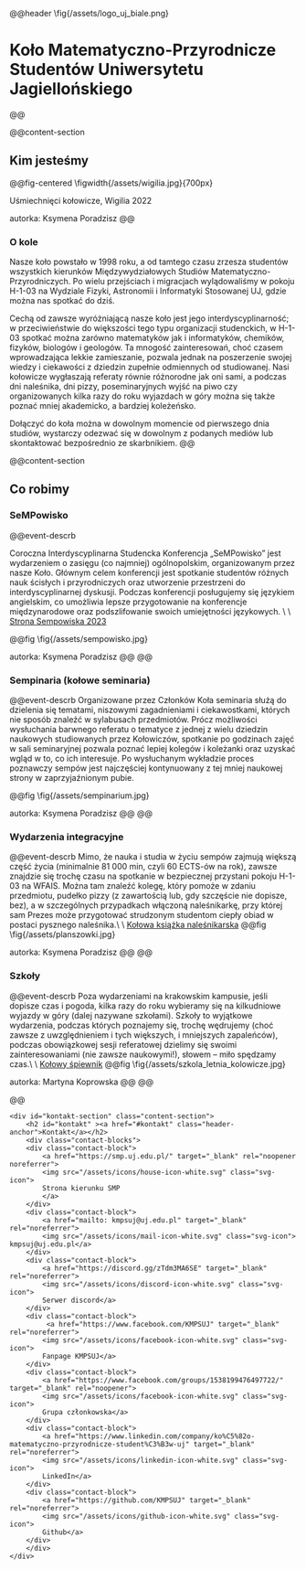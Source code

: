 @@header
    <!-- <img src="/assets/logo_uj_biale.png" /> -->
\fig{/assets/logo_uj_biale.png}
# Koło Matematyczno-Przyrodnicze Studentów Uniwersytetu Jagiellońskiego
@@

@@content-section
<!-- <div id="about-section" class="content-section"> -->
## Kim jesteśmy

@@fig-centered
\figwidth{/assets/wigilia.jpg}{700px}

Uśmiechnięci kołowicze, Wigilia 2022

autorka: Ksymena Poradzisz
@@


### O kole

Nasze koło powstało w 1998 roku,
a od tamtego czasu zrzesza studentów wszystkich kierunków Międzywydziałowych Studiów Matematyczno-Przyrodniczych.
Po wielu przejściach i migracjach wylądowaliśmy w pokoju H-1-03 na Wydziale Fizyki,
Astronomii i Informatyki Stosowanej UJ, gdzie można nas spotkać do dziś.

Cechą od zawsze wyróżniającą nasze koło jest jego interdyscyplinarność; w przeciwieństwie do większości tego typu organizacji studenckich,
w H-1-03 spotkać można zarówno matematyków jak i informatyków, chemików, fizyków, biologów i geologów.
Ta mnogość zainteresowań, choć czasem wprowadzająca lekkie zamieszanie,
pozwala jednak na poszerzenie swojej wiedzy i ciekawości z dziedzin zupełnie odmiennych od studiowanej.
Nasi kołowicze wygłaszają referaty równie różnorodne jak oni sami, a podczas dni naleśnika, dni pizzy,
poseminaryjnych wyjść na piwo czy organizowanych kilka razy do roku wyjazdach w góry można się także poznać mniej akademicko,
a bardziej koleżeńsko.

Dołączyć do koła można w dowolnym momencie od pierwszego dnia studiów,
wystarczy odezwać się w dowolnym z podanych mediów lub skontaktować bezpośrednio ze skarbnikiem.
@@

@@content-section
## Co robimy

### SeMPowisko
@@event-descrb


Coroczna Interdyscyplinarna Studencka Konferencja „SeMPowisko” jest wydarzeniem o zasięgu (co najmniej) ogólnopolskim,
organizowanym przez nasze Koło. 
Głównym celem konferencji jest spotkanie studentów różnych nauk ścisłych i przyrodniczych oraz
utworzenie przestrzeni do interdyscyplinarnej dyskusji.
Podczas konferencji posługujemy się językiem angielskim,
co umożliwia lepsze przygotowanie na konferencje międzynarodowe oraz podszlifowanie swoich umiejętności językowych. \\
\\
[Strona Sempowiska 2023](https://sempowisko.com/home/sempowisko-2023/)

@@fig
\fig{/assets/sempowisko.jpg}

autorka: Ksymena Poradzisz
@@
@@




### Sempinaria (kołowe seminaria)
@@event-descrb
Organizowane przez Członków Koła seminaria służą do dzielenia się tematami,
niszowymi zagadnieniami i ciekawostkami, których nie sposób znaleźć w sylabusach przedmiotów.
Prócz możliwości wysłuchania barwnego referatu o tematyce z jednej z wielu dziedzin naukowych studiowanych przez Kołowiczów,
spotkanie po godzinach zajęć w sali seminaryjnej pozwala poznać lepiej kolegów i koleżanki oraz uzyskać wgląd w to, co ich interesuje.
Po wysłuchanym wykładzie proces poznawczy sempów jest najczęściej kontynuowany z tej mniej naukowej strony w zaprzyjaźnionym pubie.
<!-- T.E.A. Time cenzura -->

@@fig
\fig{/assets/sempinarium.jpg}

autorka: Ksymena Poradzisz
@@
@@




### Wydarzenia integracyjne
@@event-descrb
Mimo, że nauka i studia w życiu sempów zajmują większą część życia (minimalnie 81 000 min, czyli 60 ECTS-ów na rok),
zawsze znajdzie się trochę czasu na spotkanie w bezpiecznej przystani pokoju H-1-03 na WFAIS.
Można tam znaleźć kolegę, który pomoże w zdaniu przedmiotu, pudełko pizzy
(z zawartością lub, gdy szczęście nie dopisze, bez), a w szczególnych przypadkach włączoną naleśnikarkę,
przy której sam Prezes może przygotować strudzonym studentom ciepły obiad w postaci pysznego naleśnika.\\
\\
[Kołowa książka naleśnikarska](/ksiazka/)
@@fig
\fig{/assets/planszowki.jpg}

autorka: Ksymena Poradzisz
@@
@@




### Szkoły
@@event-descrb
Poza wydarzeniami na krakowskim kampusie, jeśli dopisze czas i pogoda,
kilka razy do roku wybieramy się na kilkudniowe wyjazdy w góry (dalej nazywane szkołami).
Szkoły to wyjątkowe wydarzenia, podczas których poznajemy się,
trochę wędrujemy (choć zawsze z uwzględnieniem i tych większych,
i mniejszych zapaleńców), podczas obowiązkowej sesji referatowej dzielimy się swoimi zainteresowaniami
(nie zawsze naukowymi!), słowem – miło spędzamy czas.\\
\\
[Kołowy śpiewnik](/spiewnik/)
@@fig
\fig{/assets/szkola_letnia_kolowicze.jpg}

autorka: Martyna Koprowska
@@
@@

@@

~~~
<div id="kontakt-section" class="content-section">
    <h2 id="kontakt" ><a href="#kontakt" class="header-anchor">Kontakt</a></h2>
    <div class="contact-blocks">
    <div class="contact-block">
        <a href="https://smp.uj.edu.pl/" target="_blank" rel="noopener noreferrer">
        <img src="/assets/icons/house-icon-white.svg" class="svg-icon">
        Strona kierunku SMP
        </a>
    </div>
    <div class="contact-block">
        <a href="mailto: kmpsuj@uj.edu.pl" target="_blank" rel="noreferrer">
        <img src="/assets/icons/mail-icon-white.svg" class="svg-icon"> kmpsuj@uj.edu.pl</a>
    </div>
    <div class="contact-block">
        <a href="https://discord.gg/zTdm3MA6SE" target="_blank" rel="noreferrer">
        <img src="/assets/icons/discord-icon-white.svg" class="svg-icon">
        Serwer discord</a>
    </div>
    <div class="contact-block">
         <a href="https://www.facebook.com/KMPSUJ" target="_blank" rel="noreferrer">
        <img src="/assets/icons/facebook-icon-white.svg" class="svg-icon"> 
        Fanpage KMPSUJ</a>
    </div>
    <div class="contact-block">
        <a href="https://www.facebook.com/groups/1538199476497722/" target="_blank" rel="noopener">
        <img src="/assets/icons/facebook-icon-white.svg" class="svg-icon"> 
        Grupa członkowska</a>
    </div>
    <div class="contact-block">
        <a href="https://www.linkedin.com/company/ko%C5%82o-matematyczno-przyrodnicze-student%C3%B3w-uj" target="_blank" rel="noreferrer">
        <img src="/assets/icons/linkedin-icon-white.svg" class="svg-icon"> 
        LinkedIn</a>
    </div>
    <div class="contact-block">
        <a href="https://github.com/KMPSUJ" target="_blank" rel="noreferrer">
        <img src="/assets/icons/github-icon-white.svg" class="svg-icon"> 
        Github</a>
    </div>
    </div>
</div>
~~~

